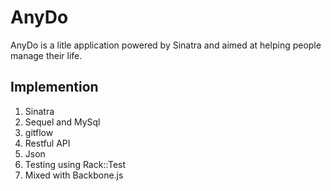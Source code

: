 AnyDo
=====
AnyDo is a litle application powered by Sinatra and aimed at helping people manage their life.
  
## Implemention
1. Sinatra
2. Sequel and MySql
3. gitflow
4. Restful API
5. Json
6. Testing using Rack::Test
7. Mixed with Backbone.js
